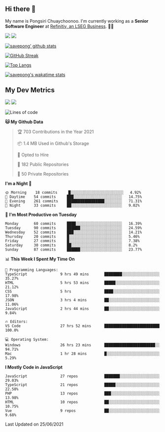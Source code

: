 ## Hi there 👋

My name is Pongsiri Chuaychoonoo. I'm currently working as a **Senior Software Engineer** at [Refinitiv, an LSEG Business](https://www.refinitiv.com). 👨‍💻

[<img src="https://img.shields.io/badge/savepong.com-%230077B5.svg?&style=for-the-badge&color=81e6d9" />](https://savepong.com)
[<img src="https://img.shields.io/badge/linkedin-%230077B5.svg?&style=for-the-badge&logo=linkedin&logoColor=white" />](https://www.linkedin.com/in/savepong)

[![savepong' github stats](https://github-readme-stats.vercel.app/api?username=savepong&show_icons=true&count_private=true&theme=gotham&hide_border=true&bg_color=00000000&text_color=768390FF)](https://savepong.com/posts/stats)

[![GitHub Streak](https://github-readme-streak-stats.herokuapp.com?user=savepong&theme=gotham&hide_border=true&background=00000000&dates=768390FF)](https://savepong.com/posts/stats)

[![Top Langs](https://github-readme-stats.vercel.app/api/top-langs/?username=savepong&layout=compact&langs_count=10&theme=gotham&hide_border=true&bg_color=00000000&text_color=768390FF)](https://savepong.com/posts/stats)

[![savepong's wakatime stats](https://github-readme-stats.vercel.app/api/wakatime?username=@savepong&layout=default&theme=gotham&hide_border=true&bg_color=00000000&text_color=768390FF)](https://savepong.com/posts/stats)

## My Dev Metrics

[![](https://komarev.com/ghpvc/?username=savepong&color=blue&label=Profile%20Views)](https://github.com/savepong)
[![](https://img.shields.io/github/followers/savepong?label=GitHub%20Followers)](https://github.com/savepong)

<!--START_SECTION:waka-->
![Lines of code](https://img.shields.io/badge/From%20Hello%20World%20I%27ve%20Written-1.7%20million%20lines%20of%20code-blue)

**🐱 My Github Data** 

> 🏆 703 Contributions in the Year 2021
 > 
> 📦 1.4 MB Used in Github's Storage 
 > 
> 💼 Opted to Hire
 > 
> 📜 182 Public Repositories 
 > 
> 🔑 50 Private Repositories  
 > 
**I'm a Night 🦉** 

```text
🌞 Morning    18 commits     █░░░░░░░░░░░░░░░░░░░░░░░░   4.92% 
🌆 Daytime    54 commits     ███░░░░░░░░░░░░░░░░░░░░░░   14.75% 
🌃 Evening    261 commits    █████████████████░░░░░░░░   71.31% 
🌙 Night      33 commits     ██░░░░░░░░░░░░░░░░░░░░░░░   9.02%

```
📅 **I'm Most Productive on Tuesday** 

```text
Monday       60 commits     ████░░░░░░░░░░░░░░░░░░░░░   16.39% 
Tuesday      90 commits     ██████░░░░░░░░░░░░░░░░░░░   24.59% 
Wednesday    52 commits     ███░░░░░░░░░░░░░░░░░░░░░░   14.21% 
Thursday     20 commits     █░░░░░░░░░░░░░░░░░░░░░░░░   5.46% 
Friday       27 commits     █░░░░░░░░░░░░░░░░░░░░░░░░   7.38% 
Saturday     30 commits     ██░░░░░░░░░░░░░░░░░░░░░░░   8.2% 
Sunday       87 commits     ██████░░░░░░░░░░░░░░░░░░░   23.77%

```


📊 **This Week I Spent My Time On** 

```text
💬 Programming Languages: 
TypeScript               9 hrs 49 mins       ████████░░░░░░░░░░░░░░░░░   35.27% 
HTML                     5 hrs 53 mins       █████░░░░░░░░░░░░░░░░░░░░   21.12% 
CSS                      5 hrs               ████░░░░░░░░░░░░░░░░░░░░░   17.98% 
JSON                     3 hrs 4 mins        ██░░░░░░░░░░░░░░░░░░░░░░░   11.06% 
JavaScript               2 hrs 44 mins       ██░░░░░░░░░░░░░░░░░░░░░░░   9.84%

🔥 Editors: 
VS Code                  27 hrs 52 mins      █████████████████████████   100.0%

💻 Operating System: 
Windows                  26 hrs 23 mins      ███████████████████████░░   94.71% 
Mac                      1 hr 28 mins        █░░░░░░░░░░░░░░░░░░░░░░░░   5.29%

```

**I Mostly Code in JavaScript** 

```text
JavaScript               27 repos            ███████░░░░░░░░░░░░░░░░░░   29.03% 
TypeScript               21 repos            █████░░░░░░░░░░░░░░░░░░░░   22.58% 
PHP                      13 repos            ███░░░░░░░░░░░░░░░░░░░░░░   13.98% 
HTML                     10 repos            ██░░░░░░░░░░░░░░░░░░░░░░░   10.75% 
Vue                      9 repos             ██░░░░░░░░░░░░░░░░░░░░░░░   9.68%

```



 Last Updated on 25/06/2021
<!--END_SECTION:waka-->

<!--
**savepong/savepong** is a ✨ _special_ ✨ repository because its `README.md` (this file) appears on your GitHub profile.

Here are some ideas to get you started:

- 🔭 I’m currently working on WebComponents and TypeScript.
- 🌱 I’m currently learning ...
- 👯 I’m looking to collaborate on ...
- 🤔 I’m looking for help with ...
- 💬 Ask me about ...
- 📫 How to reach me: ...
- 😄 Pronouns: ...
- ⚡ Fun fact: ...
-->
